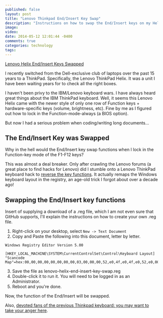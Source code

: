 ```yaml
---
published: false
layout: post
title: "Lenovo Thinkpad End/Insert Key Swap"
description: "Instructions on how to swap the End/Insert keys on my Helix, but also works on other ThinkPads"
image: 
video: 
date: 2014-05-12 12:01:44 -0400
comments: true
categories: technology
tags: 
---
```


[Lenovo Helix End/Insert Keys Swapped](https://forums.lenovo.com/t5/X-Series-Tablet-ThinkPad-Laptops/Helix-End-Insert-keys-swapped/m-p/1136273/highlight/true#M21181)

I recently switched from the Dell-exclusive club of laptops over the past 15 years to a ThinkPad.  Specifically, the Lenovo ThinkPad Helix.  It was a unit I have been waiting years for to check all the right boxes.

I haven't been privy to the IBM/Lenovo keyboard wars.  I have always heard great things about the IBM ThinkPad keyboard.  Well, it seems this Lenovo Helix came with the newer style of only one row of Function keys + hardware-specific keys (volume, brightness, etc).  Fine by me as I figured out how to lock in the Function-mode-always (a BIOS option).

But now I had a serious problem when coding/writing long documents...

## The End/Insert Key was Swapped

Why in the hell would the End/Insert key swap functions when I lock in the Function-key mode of the F1-F12 keys?  

This was almost a deal breaker.  Only after crawling the Lenovo forums (a great place to find hacks for Lenovo) did I stumble onto a Lenovo ThinkPad keyboard hack to [reverse the key functions](https://forums.lenovo.com/t5/X-Series-Tablet-ThinkPad-Laptops/Helix-End-Insert-keys-swapped/m-p/1136273/highlight/true#M21181).  It actually remaps the Windows keyboard layout in the registry, an age-old trick I forgot about over a decade ago!

## Swapping the End/Insert key functions

Insert of supplying a download of a .reg file, which I am not even sure that GitHub supports, I'll explain the instructions on how to create your own .reg file.

1. Right-click on your desktop, select `New -> Text Document`
2. Copy and Paste the following into this document, letter by letter.

``` registry lenovo-helix-end-insert-key-swap.reg https://gist.github.com/eduncan911/f27808d2bb30982b4da5
Windows Registry Editor Version 5.00

[HKEY_LOCAL_MACHINE\SYSTEM\CurrentControlSet\Control\Keyboard Layout]
"Scancode Map"=hex:00,00,00,00,00,00,00,00,03,00,00,00,52,e0,4f,e0,4f,e0,52,e0,00,00,00,00
```

3. Save the file as lenovo-helix-end-insert-key-swap.reg
4. Double-click it to run it.  You will need to be logged in as an Administrator.
5. Reboot and you're done.

Now, the function of the End/Insert will be swapped.

Also, [devoted fans of the previous Thinkpad keyboard: you may want to take your anger here](http://blog.lenovo.com/products/why-you-should-give-in-to-the-new-thinkpad-keyboard).









